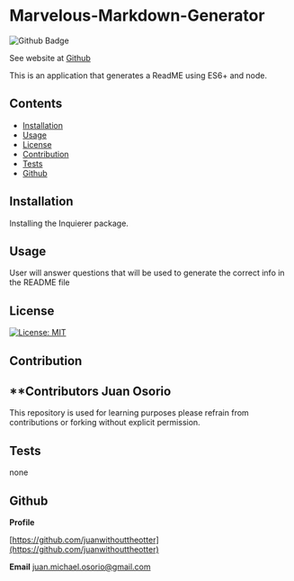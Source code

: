 
# Marvelous-Markdown-Generator
![Github Badge](https://img.shields.io/github/languages/top/juanwithouttheotter/Marvelous-Markdown-Generator)

See website at [Github](https://juanwithouttheotter.github.io/Marvelous-Markdown-Generator/)

This is an application that generates a ReadME using ES6+ and node.
## Contents
* [Installation](#Installation)
* [Usage](#Usage)
* [License](#License)
* [Contribution](#Contribution)
* [Tests](#Tests)
* [Github](#Github)

## Installation
Installing the Inquierer package.
## Usage
User will answer questions that will be used to generate the correct info in the README file
## License
[![License: MIT](https://img.shields.io/badge/License-MIT-yellow.svg)](https://opensource.org/licenses/MIT)
## Contribution
**Contributors
Juan Osorio
---
This repository is used for learning purposes please refrain from contributions or forking without explicit permission.
## Tests
none
## Github

**Profile**

[https://github.com/juanwithouttheotter](https://github.com/juanwithouttheotter)

**Email**
[juan.michael.osorio@gmail.com](juan.michael.osorio@gmail.com)
    